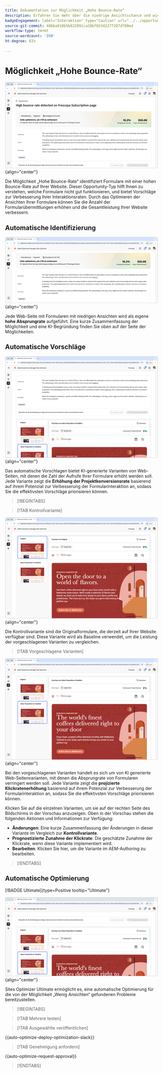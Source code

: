 ```yaml
---
title: Dokumentation zur Möglichkeit „Hohe Bounce-Rate“
description: Erfahren Sie mehr über die niedrige Ansichtschance und wie Sie sie verwenden können, um die Interaktion mit Formularen auf Ihrer Website zu verbessern.
badgeEngagement: label="Interaktion" type="Caution" url="../../opportunity-types/engagement.md" tooltip="Interaktion"
source-git-commit: 48bba918b5b822091ca28bfb5342277207d780ed
workflow-type: tm+mt
source-wordcount: '350'
ht-degree: 61%

---
```



# Möglichkeit „Hohe Bounce-Rate“

![Möglichkeit „Hohe Bounce-Rate“](./assets/high-bounce-rate/hero.png){align="center"}

Die Möglichkeit „Hohe Bounce-Rate“ identifiziert Formulare mit einer hohen Bounce-Rate auf Ihrer Website. Dieser Opportunity-Typ hilft Ihnen zu verstehen, welche Formulare nicht gut funktionieren, und bietet Vorschläge zur Verbesserung ihrer Interaktionsraten. Durch das Optimieren der Ansichten Ihrer Formulare können Sie die Anzahl der Formularübermittlungen erhöhen und die Gesamtleistung Ihrer Website verbessern.

## Automatische Identifizierung

![Automatisches Identifizieren einer hohen Bounce-Rate](./assets/high-bounce-rate/auto-identify.png){align="center"}

Jede Web-Seite mit Formularen mit niedrigen Ansichten wird als eigene **hohe Absprungrate** aufgeführt. Eine kurze Zusammenfassung der Möglichkeit und eine KI-Begründung finden Sie oben auf der Seite der Möglichkeiten.

## Automatische Vorschläge

![Automatische Vorschläge bei einer hohen Bounce-Rate](./assets/high-bounce-rate/auto-suggest.png){align="center"}

Das automatische Vorschlagen bietet KI-generierte Varianten von Web-Seiten, mit denen die Zahl der Aufrufe Ihrer Formulare erhöht werden soll. Jede Variante zeigt die **Erhöhung der Projektkonversionsrate** basierend auf ihrem Potenzial zur Verbesserung der Formularinteraktion an, sodass Sie die effektivsten Vorschläge priorisieren können.

>[!BEGINTABS]

>[!TAB Kontrollvariante]

![Kontrollvarianten](./assets/high-bounce-rate/original-variation.png){align="center"}

Die Kontrollvariante sind die Originalformulare, die derzeit auf Ihrer Website verfügbar sind. Diese Variante wird als Baseline verwendet, um die Leistung der vorgeschlagenen Varianten zu vergleichen.

>[!TAB Vorgeschlagene Varianten]

![Vorgeschlagene Varianten](./assets/high-bounce-rate/suggested-variations.png){align="center"}

Bei den vorgeschlagenen Varianten handelt es sich um von KI generierte Web-Seitenvarianten, mit denen die Absprungrate von Formularen verringert werden soll. Jede Variante zeigt die **projizierte Klickratenerhöhung** basierend auf ihrem Potenzial zur Verbesserung der Formularinteraktion an, sodass Sie die effektivsten Vorschläge priorisieren können.

Klicken Sie auf die einzelnen Varianten, um sie auf der rechten Seite des Bildschirms in der Vorschau anzuzeigen. Oben in der Vorschau stehen die folgenden Aktionen und Informationen zur Verfügung:

* **Änderungen**: Eine kurze Zusammenfassung der Änderungen in dieser Variante im Vergleich zur **Kontrollvariante**.
* **Prognostizierte Zunahme der Klickrate**: Die geschätzte Zunahme der Klickrate, wenn diese Variante implementiert wird.
* **Bearbeiten**: Klicken Sie hier, um die Variante im AEM-Authoring zu bearbeiten.

>[!ENDTABS]

## Automatische Optimierung

[!BADGE Ultimate]{type=Positive tooltip="Ultimate"}

![Automatisches Optimieren bei einer hohen Bounce-Rate](./assets/high-bounce-rate/auto-optimize.png){align="center"}

Sites Optimizer Ultimate ermöglicht es, eine automatische Optimierung für die von der Möglichkeit „Wenig Ansichten“ gefundenen Probleme bereitzustellen.

>[!BEGINTABS]

>[!TAB Mehrere testen]


>[!TAB Ausgewählte veröffentlichen]

{{auto-optimize-deploy-optimization-slack}}

>[!TAB Genehmigung anfordern]

{{auto-optimize-request-approval}}

>[!ENDTABS]
